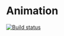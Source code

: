 # Animation
[![Build status](https://ci.appveyor.com/api/projects/status/mgsb4otf7jtr9t5g?svg=true)](https://ci.appveyor.com/project/Kutimskii/ajs-animation)
